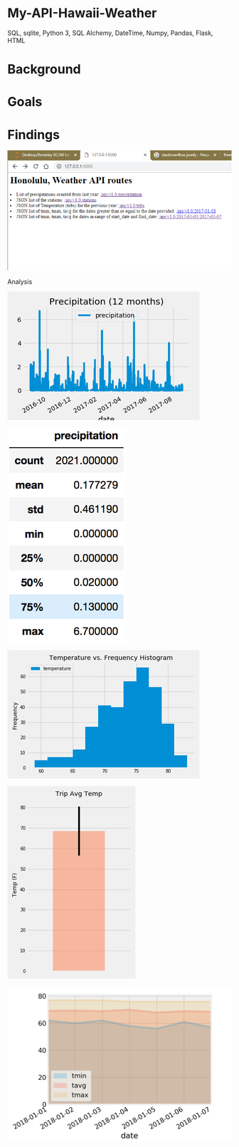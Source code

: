 # My-API-Hawaii-Weather
SQL, sqlite, Python 3, SQL Alchemy, DateTime, Numpy, Pandas, Flask, HTML

# Background

# Goals

# Findings

![x](Images/image21.png)


Analysis

![x](Images/precipitation.png)

![x](Images/describe.png)

![x](Images/TemperaturevsFrequency.png)

![x](Images/TripAvgTemp.png)

![x](Images/daily_normals.png)



